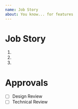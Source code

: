```yaml
---
name: Job Story
about: You know... for features
---
```


Job Story
=======
<!--When [user's work/life context] I want to [motivation] so I can [outcome/benefit].-->

<!-- insert job story here>

Acceptance Criteria
===============
<!-- Given [condition of the system], when [action], then [outcome] -->

1.
2.
3.

Approvals
========
- [ ] Design Review
- [ ] Technical Review